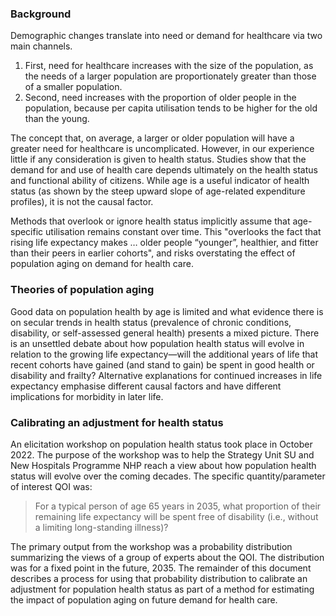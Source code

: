 ### Background

Demographic changes translate into need or demand for healthcare via two main channels.

1. First, need for healthcare increases with the size of the population, as the needs of a larger population are proportionately greater than those of a smaller population.
2. Second, need increases with the proportion of older people in the population, because per capita utilisation tends to be higher for the old than the young.

The concept that, on average, a larger or older population will have a greater need for healthcare is uncomplicated.
However, in our experience little if any consideration is given to health status.
Studies show that the demand for and use of health care depends ultimately on the health status and functional ability of citizens. While age is a useful indicator of health status (as shown by the steep upward slope of age-related expenditure profiles), it is not the causal factor.

Methods that overlook or ignore health status implicitly assume that age-specific utilisation remains constant over time.
This "overlooks the fact that rising life expectancy makes … older people “younger”, healthier, and fitter than their peers in earlier cohorts", and risks overstating the effect of population aging on demand for health care.

### Theories of population aging

Good data on population health by age is limited and what evidence there is on secular trends in health status (prevalence of chronic conditions, disability, or self-assessed general health) presents a mixed picture.
There is an unsettled debate about how population health status will evolve in relation to the growing life expectancy—will the additional years of life that recent cohorts have gained (and stand to gain) be spent in good health or disability and frailty?
Alternative explanations for continued increases in life expectancy emphasise different causal factors and have different implications for morbidity in later life.

### Calibrating an adjustment for health status

An elicitation workshop on population health status took place in October 2022.
The purpose of the workshop was to help the Strategy Unit SU and New Hospitals Programme NHP reach a view about how population health status will evolve over the coming decades.
The specific quantity/parameter of interest QOI was:

> For a typical person of age 65 years in 2035, what proportion of their remaining life expectancy will be spent free of disability (i.e., without a limiting long-standing illness)?

The primary output from the workshop was a probability distribution summarizing the views of a group of experts about the QOI.
The distribution was for a fixed point in the future, 2035.
The remainder of this document describes a process for using that probability distribution to calibrate an adjustment for population health status as part of a method for estimating the impact of population aging on future demand for health care.

